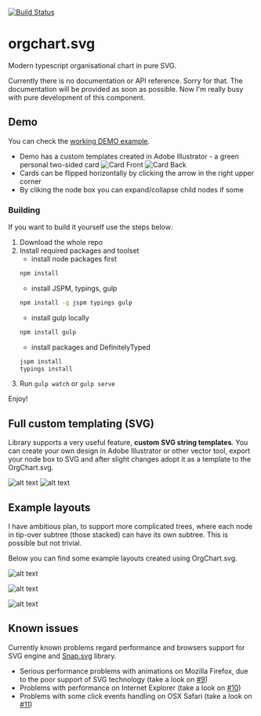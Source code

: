 [![Build Status](https://travis-ci.org/BrightShadow/orgchart.svg.svg?branch=travis)](https://travis-ci.org/BrightShadow/orgchart.svg) 

# orgchart.svg
Modern typescript organisational chart in pure SVG.

Currently there is no documentation or API reference. Sorry for that. The documentation will be provided as soon as possible. Now I'm really busy with pure development of this component.

## Demo
You can check the [working DEMO example](http://52.174.5.36/orgchart.svg/ "Working demo example").

- Demo has a custom templates created in Adobe Illustrator - a green personal two-sided card
![Card Front](https://zarqzg-bn1305.files.1drv.com/y3mTT3GdAhWkWuRcjeeiZb-RQX5sfRZ4Oj8XnP4Tbs0fmU8evmlgSU_89dPEV1VEP8G7kSR1Q0v9Nu0Dhkh52kk6uF5NeO7smFhxb2uK47hLOFq55oqOKgueXIpZWR6nIKkM7Q0YS5DH41kKorokivUyKGAkgIFH-8x6-suC5CnKbA?width=518&height=518&cropmode=none "OrgChart box front side")
![Card Back](https://zkrqzg-bn1305.files.1drv.com/y3mGWg5fMIwYoM1j5zsIBDzi72tdHOKdT_NZX5ucIFs-OmToHVMlc50tWvijv8FH-kIBbNLvsPz1y_n8JvMHaAvI81MzAFiOp3Izc4QEglqV4TJ-voNPsVZArXBj8BFgIw46ouJxi3OZXFZVcA_vfv3RYo5HMbPRD-278n1SPBCfaQ?width=518&height=518&cropmode=none "OrgChart box back side")
- Cards can be flipped horizontally by clicking the arrow in the right upper corner
- By cliking the node box you can expand/collapse child nodes if some

### Building
If you want to build it yourself use the steps below:

1. Download the whole repo
2. Install required packages and toolset
	* install node packages first
	```bash
	npm install 
	```
	* install JSPM, typings, gulp
	```bash
	npm install -g jspm typings gulp
	```
	* install gulp locally
	```bash
	npm install gulp
	```	
	* install packages and DefinitelyTyped
	```bash
	jspm install
	typings install
	```	
3. Run `gulp watch` or `gulp serve`	

Enjoy!

## Full custom templating (SVG)
Library supports a very useful feature, **custom SVG string templates**. You can create your own design in Adobe Illustrator or other vector tool, export your node box to SVG and after slight changes adopt it as a template to the OrgChart.svg.

![alt text][example_template]
![alt text][example_template_2]

## Example layouts

I have ambitious plan, to support more complicated trees, where each node in tip-over subtree (those stacked) can have its own subtree. This is possible but not trivial.

Below you can find some example layouts created using OrgChart.svg.

![alt text][example1]

![alt text][example2]

![alt text][example3]



[example_template]: https://z6rqzg-bn1305.files.1drv.com/y3m7vBAFP67i9g6fTx0r4NBupWmBvD-jZayVfrIPNTdGsEBLKoBeI3HJgiAflCN8knq5iXx4TZ1_KkboG3hoWC3iPHCqmBB8zA8dmMdUOM5IhTkLF9V8-8X3BzNQZ-cIjnD0Q6uL4mhAvQWYbeTY3TlazSzuX0vUSb5HqGczPZvDO0?width=661&height=328&cropmode=none "Example templated layout using custom SVG code"

[example_template_2]: https://zqrqzg-bn1305.files.1drv.com/y3mTIcmF1Zwc6Jl4CJWOooTpHKblOT-RRRYpDpGUuvufDK8s0GtyDBWz2a3ularIuDYJKFhFzUbIVqb9DYfnWoVUAYkV0d2hSzGY3YnEj6xXhaxlq_8jRaihhvwG8OtOrqjAFhNspoRdJphwd02EDaLHjD44qaY52sN0C0iQqjkY5g?width=699&height=371&cropmode=none "Example templated layout using custom SVG code"

[example1]: https://0kqaqw-bn1305.files.1drv.com/y3ms8R9IJvFaGlI71T3-SvSFGRMdKoplP-fbopkpj9maEI0v81dcNKmJADLwBvejPa8GNuXBx97SWqRm6lWSJCEjKH0xhwFuhp_mTPseZs3r-NheC-oVKZoIQeCtGY_V6F1XTAb_lhbu7IxqaRmJrncPnqYrG7ZonXhIWvCevLpmzk?width=1159&height=778&cropmode=none "Example nodes 1"
[example2]: https://0aqaqw-bn1305.files.1drv.com/y3m0FwFeJBYzLpIzceEdhlHUUxxQcW9b3hMHazI51qrgHw1jYKBnNId7u0NUwqPe8PjPbxKQU9D6jbbo49PgvT1mnfbFySnJdix0dJBrH51E4NdJE5U9M0vxMWKe4Zmr__mkGipdgSOSzMLTfUe8oyuY7YtKuwOg8GGJEatXDTNhSk?width=875&height=894&cropmode=none "Example nodes 2"
[example3]: https://06qaqw-bn1305.files.1drv.com/y3m-FNisILqqSzdS415qTjUvrY0-W9zIoCf36oQe2mP8P4iGz4x5DJ8iaEkDUi-JujvVTMv-_hPWnYmWjXWyMcsKqoGUwToMSfWH_N8SHkevmwMWzYlB7EVqHCFw_7yvWf-RBlmrm4aQ5mCkfVeh2jOJJU6CR3Gna9_1HhyArI3Rp8?width=1138&height=929&cropmode=none "Example nodes 3"


## Known issues
Currently known problems regard performance and browsers support for SVG engine and [Snap.svg](http://snapsvg.io/ "Snap.svg library home page") library.
 - Serious performance problems with animations on Mozilla Firefox, due to the poor support of SVG technology  (take a look on [#9](../../issues/9))
 - Problems with performance on Internet Explorer (take a look on [#10](../../issues/10))
 - Problems with some click events handling on OSX Safari (take a look on [#11](../../issues/11))
